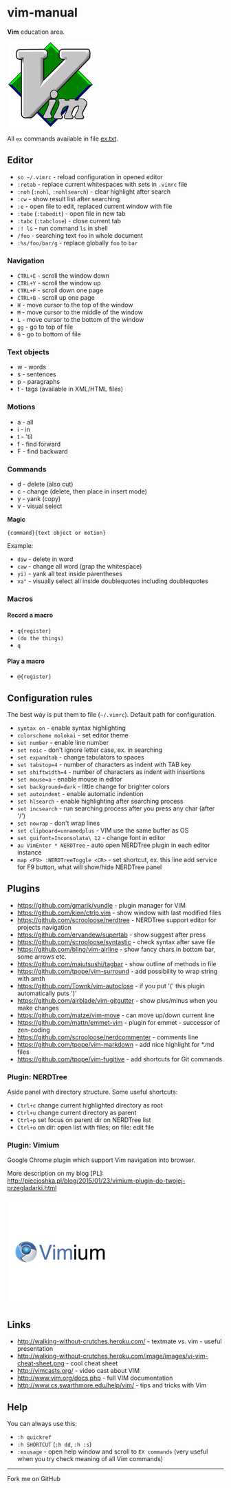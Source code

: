 # vim-manual

**Vim** education area.

![vim-logo](./images/vim-logo.png)

All `ex` commands available in file [ex.txt](./ex.txt).

## Editor

 - `so ~/.vimrc` - reload configuration in opened editor
 - `:retab` - replace current whitespaces with sets in `.vimrc` file
 - `:noh` (`:nohl`, `:nohlsearch`) - clear highlight after search
 - `:cw` - show result list after searching
 - `:e` - open file to edit, replaced current window with file
 - `:tabe` (`:tabedit`) - open file in new tab
 - `:tabc` (`:tabclose`) - close current tab
 - `:! ls` - run command `ls` in shell
 - `/foo` - searching text `foo` in whole document
 - `:%s/foo/bar/g` - replace globally `foo` to `bar`

### Navigation

 - `CTRL+E` - scroll the window down
 - `CTRL+Y` - scroll the window up
 - `CTRL+F` - scroll down one page
 - `CTRL+B` - scroll up one page
 - `H` - move cursor to the top of the window
 - `M` - move cursor to the middle of the window
 - `L` - move cursor to the bottom of the window
 - `gg` - go to top of file
 - `G` - go to bottom of file

### Text objects

 - w - words
 - s - sentences
 - p - paragraphs
 - t - tags (available in XML/HTML files)

### Motions

 - a - all
 - i - in
 - t - 'til
 - f - find forward
 - F - find backward

### Commands

 - d - delete (also cut)
 - c - change (delete, then place in insert mode)
 - y - yank (copy)
 - v - visual select

**Magic**

```
{command}{text object or motion}
```

Example:

 - `diw` - delete in word
 - `caw` - change all word (grap the whitespace)
 - `yi)` - yank all text inside parentheses
 - `va"` - visually select all inside doublequotes including doublequotes

### Macros

#### Record a macro

 - `q{register}`
 - `(do the things)`
 - `q`

#### Play a macro

 - `@{register}`

## Configuration rules

The best way is put them to file (`~/.vimrc`). Default path for configuration.

 - `syntax on` - enable syntax highlighting
 - `colorscheme molokai` - set editor theme
 - `set number` - enable line number
 - `set noic` - don't ignore letter case, ex. in searching
 - `set expandtab` - change tabulators to spaces
 - `set tabstop=4` - number of characters as indent with TAB key
 - `set shiftwidth=4` - number of characters as indent with insertions
 - `set mouse=a` - enable mouse in editor
 - `set background=dark` - little change for brighter colors
 - `set autoindent` - enable automatic indention
 - `set hlsearch` - enable highlighting after searching process
 - `set incsearch` - run searching process after you press any char (after '/')
 - `set nowrap` - don't wrap lines
 - `set clipboard=unnamedplus` - VIM use the same buffer as OS
 - `set guifont=Inconsolata\ 12` - change font in editor
 - `au VimEnter * NERDTree` - auto open NERDTree plugin in each editor instance
 - `map <F9> :NERDTreeToggle <CR>` - set shortcut, ex. this line add service for F9 button, what will show/hide NERDTree panel

## Plugins

 - https://github.com/gmarik/vundle - plugin manager for VIM
 - https://github.com/kien/ctrlp.vim - show window with last modified files
 - https://github.com/scrooloose/nerdtree - NERDTree support editor for projects navigation
 - https://github.com/ervandew/supertab - show suggest after <tab> press
 - https://github.com/scrooloose/syntastic - check syntax after save file
 - https://github.com/bling/vim-airline - show fancy chars in bottom bar, some arrows etc.
 - https://github.com/majutsushi/tagbar - show outline of methods in file
 - https://github.com/tpope/vim-surround - add possibility to wrap string with smth
 - https://github.com/Townk/vim-autoclose - if you put '(' this plugin automatically puts ')'
 - https://github.com/airblade/vim-gitgutter - show plus/minus when you make changes
 - https://github.com/matze/vim-move - can move up/down current line
 - https://github.com/mattn/emmet-vim - plugin for emmet - successor of zen-coding
 - https://github.com/scrooloose/nerdcommenter - comments line
 - https://github.com/tpope/vim-markdown - add nice highlight for \*.md files
 - https://github.com/tpope/vim-fugitive - add shortcuts for Git commands

### Plugin: NERDTree

Aside panel with directory structure. Some useful shortcuts:

 - `Ctrl+c` change current highlighted directory as root
 - `Ctrl+u` change current directory as parent
 - `Ctrl+p` set focus on parent dir on NERDTree list
 - `Ctrl+o` on dir: open list with files; on file: edit file

### Plugin: Vimium

Google Chrome plugin which support Vim navigation into browser.

More description on my blog [PL]: http://piecioshka.pl/blog/2015/01/23/vimium-plugin-do-twojej-przegladarki.html

![vimium-logo](./images/vimium-logo.jpg)

## Links

 - http://walking-without-crutches.heroku.com/ - textmate vs. vim - useful presentation
 - http://walking-without-crutches.heroku.com/image/images/vi-vim-cheat-sheet.png - cool cheat sheet
 - http://vimcasts.org/ - video cast about VIM
 - http://www.vim.org/docs.php - full VIM documentation
 - http://www.cs.swarthmore.edu/help/vim/ - tips and tricks with Vim

## Help

You can always use this:

 - `:h quickref`
 - `:h SHORTCUT` (`:h dd`, `:h :s`)
 - `:exusage` - open help window and scroll to `EX commands` (very useful when you try check meaning of all Vim commands)

---

Fork me on GitHub
